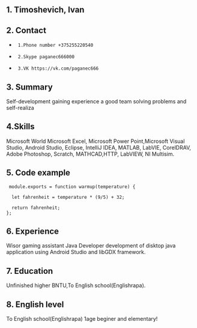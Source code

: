

## 1. Timoshevich, Ivan

## 2. Сontact  

-      1.Phone number +375255220540  
-      2.Skype paganec666000
-      3.VK https://vk.com/paganec666 


## 3. Summary 
Self-development gaining experience a good team solving problems and self-realiza


## 4.Skills
 Microsoft World Microsoft Excel, Microsoft Power Point,Microsoft Visual Studio, Android Studio, Eclipse, IntelliJ IDEA, MATLAB, LabVIE, CorelDRAV, Adobe Photoshop, Scratch, MATHCAD,HTTP, LabVIEW, NI Multisim.

## 5.  Code example
```
 module.exports = function warmup(temperature) {

  let fahrenheit = temperature * (9/5) + 32;

  return fahrenheit;
}; 
```


## 6. Experience
Wisor gaming assistant  Java Developer development of disktop java application using Android Studio and libGDX framework.

## 7. Education

Unfinished higher BNTU,To English school(Englishrapa).

## 8. English level
To English school(Englishrapa) 1age beginer and elementary!


